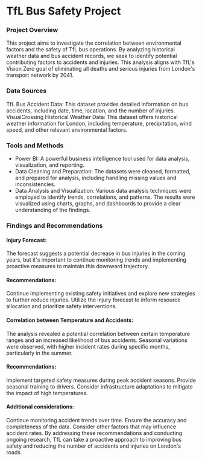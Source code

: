 
# TfL Bus Safety Project

### Project Overview
This project aims to investigate the correlation between environmental factors and the safety of TfL bus operations. By analyzing historical weather data and bus accident records, we seek to identify potential contributing factors to accidents and injuries. This analysis aligns with TfL's Vision Zero goal of eliminating all deaths and serious injuries from London's transport network by 2041.

### Data Sources
TfL Bus Accident Data: This dataset provides detailed information on bus accidents, including date, time, location, and the number of injuries.
VisualCrossing Historical Weather Data: This dataset offers historical weather information for London, including temperature, precipitation, wind speed, and other relevant environmental factors.

### Tools and Methods
- Power BI: A powerful business intelligence tool used for data analysis, visualization, and reporting.
- Data Cleaning and Preparation: The datasets were cleaned, formatted, and prepared for analysis, including handling missing values and inconsistencies.
- Data Analysis and Visualization: Various data analysis techniques were employed to identify trends, correlations, and patterns. The results were visualized using charts, graphs, and dashboards to provide a clear understanding of the findings.

### Findings and Recommendations

#### Injury Forecast: 

The forecast suggests a potential decrease in bus injuries in the coming years, but it's important to continue monitoring trends and implementing proactive measures to maintain this downward trajectory.

#### Recommendations:
Continue implementing existing safety initiatives and explore new strategies to further reduce injuries. Utilize the injury forecast to inform resource allocation and prioritize safety interventions.

#### Correlation between Temperature and Accidents:
The analysis revealed a potential correlation between certain temperature ranges and an increased likelihood of bus accidents.
Seasonal variations were observed, with higher incident rates during specific months, particularly in the summer.

#### Recommendations: 
Implement targeted safety measures during peak accident seasons.
Provide seasonal training to drivers.
Consider infrastructure adaptations to mitigate the impact of high temperatures.

#### Additional considerations:
Continue monitoring accident trends over time.
Ensure the accuracy and completeness of the data.
Consider other factors that may influence accident rates.
By addressing these recommendations and conducting ongoing research, TfL can take a proactive approach to improving bus safety and reducing the number of accidents and injuries on London's roads.


